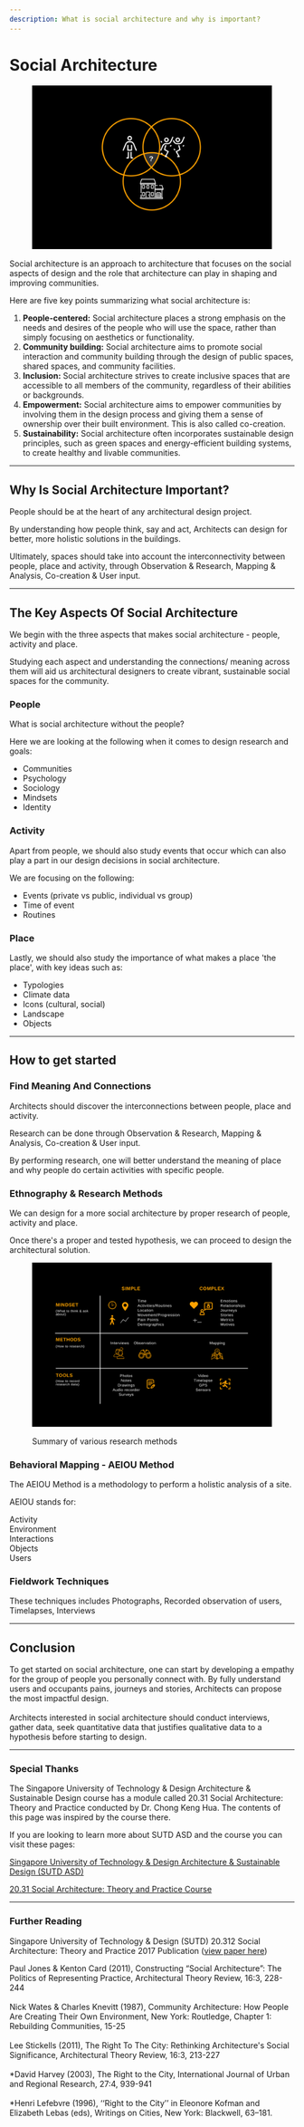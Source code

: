 ```yaml
---
description: What is social architecture and why is important?
---
```


# Social Architecture

<figure><img src="../.gitbook/assets/Social Architecture.png" alt=""><figcaption></figcaption></figure>

Social architecture is an approach to architecture that focuses on the social aspects of design and the role that architecture can play in shaping and improving communities.

Here are five key points summarizing what social architecture is:

1. **People-centered:** Social architecture places a strong emphasis on the needs and desires of the people who will use the space, rather than simply focusing on aesthetics or functionality.
2. **Community building:** Social architecture aims to promote social interaction and community building through the design of public spaces, shared spaces, and community facilities.
3. **Inclusion:** Social architecture strives to create inclusive spaces that are accessible to all members of the community, regardless of their abilities or backgrounds.
4. **Empowerment:** Social architecture aims to empower communities by involving them in the design process and giving them a sense of ownership over their built environment. This is also called co-creation.
5. **Sustainability:** Social architecture often incorporates sustainable design principles, such as green spaces and energy-efficient building systems, to create healthy and livable communities.

***

## Why Is Social Architecture Important?

People should be at the heart of any architectural design project.

By understanding how people think, say and act, Architects can design for better, more holistic solutions in the buildings.

Ultimately, spaces should take into account the interconnectivity between people, place and activity, through Observation & Research, Mapping & Analysis, Co-creation & User input.

***

## The Key Aspects Of Social Architecture

We begin with the three aspects that makes social architecture - people, activity and place.

Studying each aspect and understanding the connections/ meaning across them will aid us architectural designers to create vibrant, sustainable social spaces for the community.

### People

What is social architecture without the people?

Here we are looking at the following when it comes to design research and goals:

* Communities
* Psychology
* Sociology
* Mindsets
* Identity

### Activity

Apart from people, we should also study events that occur which can also play a part in our design decisions in social architecture.

We are focusing on the following:

* Events (private vs public, individual vs group)
* Time of event
* Routines

### Place

Lastly, we should also study the importance of what makes a place 'the place', with key ideas such as:

* Typologies
* Climate data
* Icons (cultural, social)
* Landscape
* Objects

***

## How to get started

### Find Meaning And Connections

Architects should discover the interconnections between people, place and activity.

Research can be done through Observation & Research, Mapping & Analysis, Co-creation & User input.

By performing research, one will better understand the meaning of place and why people do certain activities with specific people.

### Ethnography & Research Methods

We can design for a more social architecture by proper research of people, activity and place.

Once there's a proper and tested hypothesis, we can proceed to design the architectural solution.

<figure><img src="../.gitbook/assets/Social Architecture - Research Methods.png" alt=""><figcaption><p>Summary of various research methods</p></figcaption></figure>

### Behavioral Mapping - AEIOU Method

The AEIOU Method is a methodology to perform a holistic analysis of a site.

AEIOU stands for:

Activity\
Environment\
Interactions\
Objects\
Users

### Fieldwork Techniques

These techniques includes Photographs, Recorded observation of users, Timelapses, Interviews

***

## Conclusion

To get started on social architecture, one can start by developing a empathy for the group of people you personally connect with. By fully understand users and occupants pains, journeys and stories, Architects can propose the most impactful design.\
\
Architects interested in social architecture should conduct interviews, gather data, seek quantitative data that justifies qualitative data to a hypothesis before starting to design.

***

### Special Thanks

The Singapore University of Technology & Design Architecture & Sustainable Design course has a module called 20.31 Social Architecture: Theory and Practice conducted by Dr. Chong Keng Hua. The contents of this page was inspired by the course there.&#x20;

If you are looking to learn more about SUTD ASD and the course you can visit these pages:

[Singapore University of Technology & Design Architecture & Sustainable Design (SUTD ASD)](https://asd.sutd.edu.sg)

[20.31 Social Architecture: Theory and Practice Course](https://asd.sutd.edu.sg/programme/bachelor-of-science-architecture-and-sustainable-design/courses/20312-social-architecture-theory-practice)

***

### Further Reading

Singapore University of Technology & Design (SUTD) 20.312 Social Architecture: Theory and Practice 2017 Publication ([view paper here](https://asd.sutd.edu.sg/architectural-works/publications/social-architecture-2017))

Paul Jones & Kenton Card (2011), Constructing “Social Architecture”: The Politics of Representing Practice, Architectural Theory Review, 16:3, 228-244\
\
Nick Wates & Charles Knevitt (1987), Community Architecture: How People Are Creating Their Own Environment, New York: Routledge, Chapter 1: Rebuilding Communities, 15-25\
\
Lee Stickells (2011), The Right To The City: Rethinking Architecture's Social Significance, Architectural Theory Review, 16:3, 213-227\
\
\*David Harvey (2003), The Right to the City, International Journal of Urban and Regional Research, 27:4, 939-941\
\
\*Henri Lefebvre (1996), ‘‘Right to the City’’ in Eleonore Kofman and Elizabeth Lebas (eds), Writings on Cities, New York: Blackwell, 63–181.
